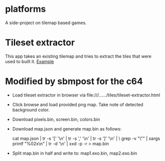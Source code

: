 # platforms
A side-project on tilemap based games.

# Tileset extractor
This app takes an existing tilemap and tries to extract the tiles that were used to built it.
[Example](http://andremichelle.github.io/platforms/tools/html/tileset-extractor/tileset-extractor.html)

# Modified by sbmpost for the c64

* Load tileset extractor in browser via file:///....../tiles/tileset-extractor.html
* Click browse and load provided png map. Take note of detected background color.
* Download pixels.bin, screen.bin, colors.bin
* Download map.json and generate map.bin as follows:

    cat map.json | tr -s '[' '\n' | tr -s ',' '\n' | tr -s ']' '\n' | \\
    grep -v "\\"" | xargs printf "%02x\n" | tr -d '\n' | xxd -p -r > map.bin

* Split map.bin in half and write to: map1.exo.bin, map2.exo.bin
